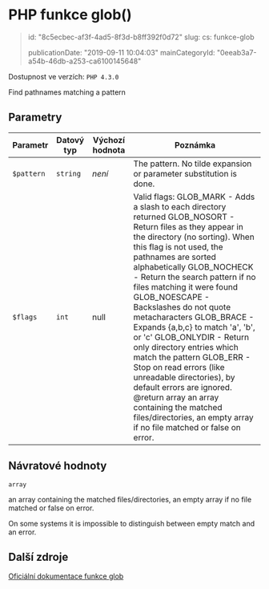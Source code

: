 PHP funkce glob()
=================

> id: "8c5ecbec-af3f-4ad5-8f3d-b8ff392f0d72"
> slug:
> 	cs: funkce-glob
>
> publicationDate: "2019-09-11 10:04:03"
> mainCategoryId: "0eeab3a7-a54b-46db-a253-ca6100145648"

Dostupnost ve verzích: `PHP 4.3.0`

Find pathnames matching a pattern


Parametry
--------------

| Parametr | Datový typ | Výchozí hodnota | Poznámka |
|-----|-----|-----|-----|
| `$pattern` | `string` | *není* | The pattern. No tilde expansion or parameter substitution is done. |
| `$flags` | `int` | null | Valid flags: GLOB_MARK - Adds a slash to each directory returned GLOB_NOSORT - Return files as they appear in the directory (no sorting). When this flag is not used, the pathnames are sorted alphabetically GLOB_NOCHECK - Return the search pattern if no files matching it were found GLOB_NOESCAPE - Backslashes do not quote metacharacters GLOB_BRACE - Expands {a,b,c} to match 'a', 'b', or 'c' GLOB_ONLYDIR - Return only directory entries which match the pattern GLOB_ERR - Stop on read errors (like unreadable directories), by default errors are ignored. @return array an array containing the matched files/directories, an empty array if no file matched or false on error. |


Návratové hodnoty
----------------

`array`

an array containing the matched files/directories, an empty array
if no file matched or false on error.
</p>
<p>
On some systems it is impossible to distinguish between empty match and an
error.

Další zdroje
------------

[Oficiální dokumentace funkce glob](https://www.php.net/manual/en/function.glob.php)
